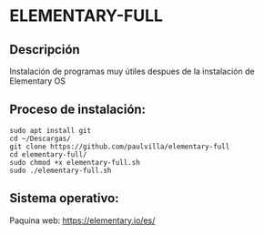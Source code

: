 # ELEMENTARY-FULL
Descripción
---
Instalación de programas muy útiles despues de la instalación de Elementary OS

Proceso de instalación:
---
```
sudo apt install git
cd ~/Descargas/
git clone https://github.com/paulvilla/elementary-full
cd elementary-full/
sudo chmod +x elementary-full.sh
sudo ./elementary-full.sh
```

Sistema operativo:
---
Paquina web: https://elementary.io/es/
